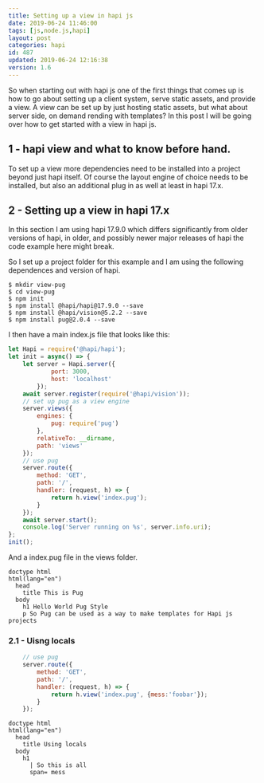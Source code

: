 ```yaml
---
title: Setting up a view in hapi js
date: 2019-06-24 11:46:00
tags: [js,node.js,hapi]
layout: post
categories: hapi
id: 487
updated: 2019-06-24 12:16:38
version: 1.6
---
```


So when starting out with hapi js one of the first things that comes up is how to go about setting up a client system, serve static assets, and provide a view. A view can be set up by just hosting static assets, but what about server side, on demand rending with templates? In this post I will be going over how to get started with a view in hapi js.

<!-- more -->

## 1 - hapi view and what to know before hand.

To set up a view more dependencies need to be installed into a project beyond just hapi itself. Of course the layout engine of choice needs to be installed, but also an additional plug in as well at least in hapi 17.x.

## 2 - Setting up a view in hapi 17.x

In this section I am using hapi 17.9.0 which differs significantly from older versions of hapi, in older, and possibly newer major releases of hapi the code example here might break.

So I set up a project folder for this example and I am using the following dependences and version of hapi.

```
$ mkdir view-pug
$ cd view-pug
$ npm init
$ npm install @hapi/hapi@17.9.0 --save
$ npm install @hapi/vision@5.2.2 --save
$ npm install pug@2.0.4 --save
```

I then have a main index.js file that looks like this:

```js
let Hapi = require('@hapi/hapi');
let init = async() => {
    let server = Hapi.server({
            port: 3000,
            host: 'localhost'
        });
    await server.register(require('@hapi/vision'));
    // set up pug as a view engine
    server.views({
        engines: {
            pug: require('pug')
        },
        relativeTo: __dirname,
        path: 'views'
    });
    // use pug
    server.route({
        method: 'GET',
        path: '/',
        handler: (request, h) => {
            return h.view('index.pug');
        }
    });
    await server.start();
    console.log('Server running on %s', server.info.uri);
};
init();
```

And a index.pug file in the views folder.

```
doctype html
html(lang="en")
  head
    title This is Pug
  body
    h1 Hello World Pug Style
    p So Pug can be used as a way to make templates for Hapi js projects
```

### 2.1 - Uisng locals

```js
    // use pug
    server.route({
        method: 'GET',
        path: '/',
        handler: (request, h) => {
            return h.view('index.pug', {mess:'foobar'});
        }
    });
```

```
doctype html
html(lang="en")
  head
    title Using locals
  body
    h1 
      | So this is all 
      span= mess
```